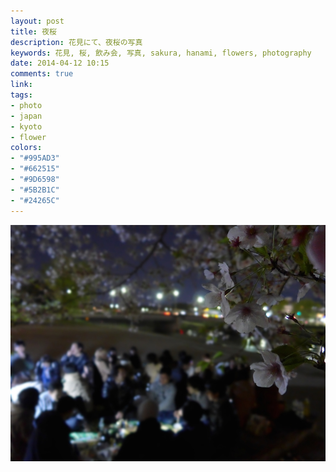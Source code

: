 ```yaml
---
layout: post
title: 夜桜
description: 花見にて、夜桜の写真
keywords: 花見, 桜, 飲み会, 写真, sakura, hanami, flowers, photography
date: 2014-04-12 10:15
comments: true
link:
tags:
- photo
- japan
- kyoto
- flower
colors:
- "#995AD3"
- "#662515"
- "#9D6598"
- "#5B2B1C"
- "#24265C"
---
```


[![夜桜](/assets/images/yozakura_s.jpg)](/assets/images/yozakura.jpg)
